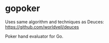 gopoker
=====

Uses same algorithm and techniques as Deuces: 
https://github.com/worldveil/deuces

Poker hand evaluator for Go. 